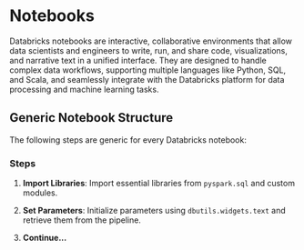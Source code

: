 # Notebooks

Databricks notebooks are interactive, collaborative environments that allow data scientists and engineers to write, run, and share code, visualizations, and narrative text in a unified interface. They are designed to handle complex data workflows, supporting multiple languages like Python, SQL, and Scala, and seamlessly integrate with the Databricks platform for data processing and machine learning tasks.

## Generic Notebook Structure

The following steps are generic for every Databricks notebook:

### Steps

1. **Import Libraries**: Import essential libraries from `pyspark.sql` and custom modules.

2. **Set Parameters**: Initialize parameters using `dbutils.widgets.text` and retrieve them from the pipeline.

3. **Continue...**
